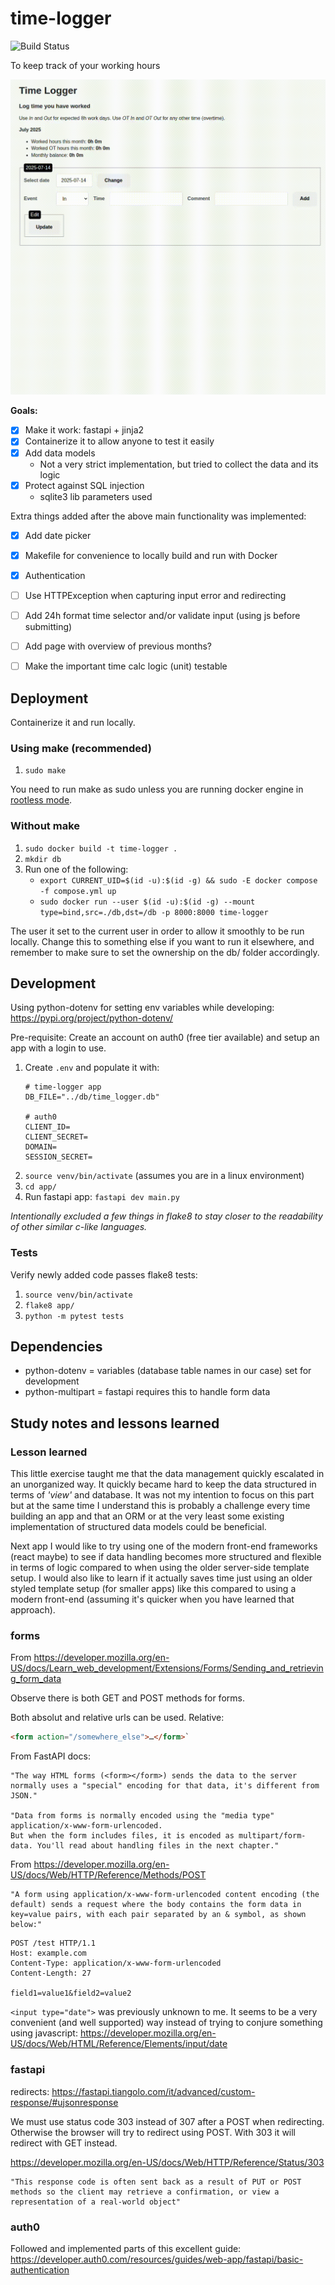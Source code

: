 # time-logger

![Build Status](https://github.com/JoelLindberg/time-logger/actions/workflows/main.yml/badge.svg)


To keep track of your working hours

![alt text](logging_time.gif "Logging time")

**Goals:**

- [x] Make it work: fastapi + jinja2
- [x] Containerize it to allow anyone to test it easily
- [x] Add data models
    - Not a very strict implementation, but tried to collect the data and its logic
- [x] Protect against SQL injection
    - sqlite3 lib parameters used

Extra things added after the above main functionality was implemented:
- [x] Add date picker
- [x] Makefile for convenience to locally build and run with Docker
- [x] Authentication
- [ ] Use HTTPException when capturing input error and redirecting
- [ ] Add 24h format time selector and/or validate input (using js before submitting)
- [ ] Add page with overview of previous months?
- [ ] Make the important time calc logic (unit) testable


## Deployment

Containerize it and run locally.

### Using make (recommended)

1. `sudo make`

You need to run make as sudo unless you are running docker engine in [rootless mode](https://docs.docker.com/engine/security/rootless/).


### Without make

1. `sudo docker build -t time-logger .`
2. `mkdir db`
3. Run one of the following:
    * `export CURRENT_UID=$(id -u):$(id -g) && sudo -E docker compose -f compose.yml up`
    * `sudo docker run --user $(id -u):$(id -g) --mount type=bind,src=./db,dst=/db -p 8000:8000 time-logger`

The user it set to the current user in order to allow it smoothly to be run locally. Change this to something else if you want to run it elsewhere, and remember to make sure to set the ownership on the db/ folder accordingly.


## Development

Using python-dotenv for setting env variables while developing: https://pypi.org/project/python-dotenv/

Pre-requisite: Create an account on auth0 (free tier available) and setup an app with a login to use.

1. Create `.env` and populate it with:
    ~~~shell
    # time-logger app
    DB_FILE="../db/time_logger.db"

    # auth0
    CLIENT_ID=
    CLIENT_SECRET=
    DOMAIN=
    SESSION_SECRET=
    ~~~
2. `source venv/bin/activate` (assumes you are in a linux environment)
3. `cd app/`
5. Run fastapi app: `fastapi dev main.py`

*Intentionally excluded a few things in flake8 to stay closer to the readability of other similar c-like languages.*


### Tests

Verify newly added code passes flake8 tests:
1. `source venv/bin/activate`
2. `flake8 app/`
3. `python -m pytest tests`



## Dependencies

* python-dotenv = variables (database table names in our case) set for development
* python-multipart = fastapi requires this to handle form data


## Study notes and lessons learned

### Lesson learned

This little exercise taught me that the data management quickly escalated in an unorganized way. It quickly became hard to keep the data structured in terms of *'view'* and database. It was not my intention to focus on this part but at the same time I understand this is probably a challenge every time building an app and that an ORM or at the very least some existing implementation of structured data models could be beneficial.

Next app I would like to try using one of the modern front-end frameworks (react maybe) to see if data handling becomes more structured and flexible in terms of logic compared to when using the older server-side template setup. I would also like to learn if it actually saves time just using an older styled template setup (for smaller apps) like this compared to using a modern front-end (assuming it's quicker when you have learned that approach).



### forms

From https://developer.mozilla.org/en-US/docs/Learn_web_development/Extensions/Forms/Sending_and_retrieving_form_data

Observe there is both GET and POST methods for forms.

Both absolut and relative urls can be used. Relative:
~~~html
<form action="/somewhere_else">…</form>`
~~~ 


From FastAPI docs:

    "The way HTML forms (<form></form>) sends the data to the server normally uses a "special" encoding for that data, it's different from JSON."

    "Data from forms is normally encoded using the "media type" application/x-www-form-urlencoded.
    But when the form includes files, it is encoded as multipart/form-data. You'll read about handling files in the next chapter."


From https://developer.mozilla.org/en-US/docs/Web/HTTP/Reference/Methods/POST

    "A form using application/x-www-form-urlencoded content encoding (the default) sends a request where the body contains the form data in key=value pairs, with each pair separated by an & symbol, as shown below:"

~~~
POST /test HTTP/1.1
Host: example.com
Content-Type: application/x-www-form-urlencoded
Content-Length: 27

field1=value1&field2=value2
~~~

`<input type="date">` was previously unknown to me. It seems to be a very convenient (and well supported) way instead of trying to conjure something using javascript: https://developer.mozilla.org/en-US/docs/Web/HTML/Reference/Elements/input/date


### fastapi

redirects: https://fastapi.tiangolo.com/it/advanced/custom-response/#ujsonresponse

We must use status code 303 instead of 307 after a POST when redirecting. Otherwise the browser will try to redirect using POST. With 303 it will redirect with GET instead.

https://developer.mozilla.org/en-US/docs/Web/HTTP/Reference/Status/303

    "This response code is often sent back as a result of PUT or POST methods so the client may retrieve a confirmation, or view a representation of a real-world object"


### auth0

Followed and implemented parts of this excellent guide: https://developer.auth0.com/resources/guides/web-app/fastapi/basic-authentication
